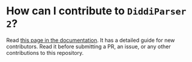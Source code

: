 # How can I contribute to `DiddiParser 2`?

Read [this page in the documentation](https://diddiparser2.readthedocs.io/en/latest/contrib.html). It has a detailed guide
for new contributors. Read it before submitting a PR, an issue, or any other contributions to this repository.
